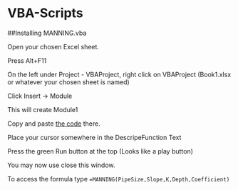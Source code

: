 # VBA-Scripts

##Installing MANNING.vba

Open your chosen Excel sheet.

Press Alt+F11

On the left under Project - VBAProject, right click on VBAProject (Book1.xlsx or whatever your chosen sheet is named)

Click Insert -> Module

This will create Module1

Copy and paste [the code](https://raw.githubusercontent.com/city-of-henderson/VBA-Scripts/master/MANNING.vba) there.

Place your cursor somewhere in the DescripeFunction Text

Press the green Run button at the top (Looks like a play button)

You may now use close this window.

To access the formula type `=MANNING(PipeSize,Slope,K,Depth,Coefficient)`
